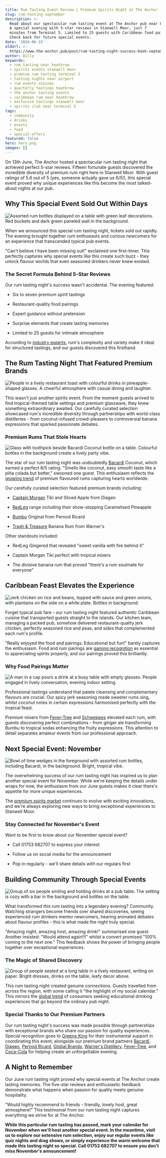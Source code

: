 ```yaml
---
title: Rum Tasting Event Review | Premium Spirits Night at The Anchor
slug: rum-tasting-september
description: >-
  Read about our spectacular rum tasting event at The Anchor pub near Heathrow Airport.
  A special evening with 5-star reviews in Stanwell Moor, just 7
  minutes from Terminal 5. Limited to 25 guests with Caribbean food pairings.
  Check back for future special events.
date: '2024-06-15'
oldUrl: >-
  https://www.the-anchor.pub/post/rum-tasting-night-success-book-september-s-mystery
author: Billy
keywords:
  - rum tasting near heathrow
  - spirits events stanwell moor
  - premium rum tasting terminal 5
  - tasting nights near airport
  - rum events staines
  - quarterly tastings heathrow
  - the anchor tasting events
  - caribbean rum near heathrow
  - exclusive tastings stanwell moor
  - spirits club near terminal 5
tags:
  - community
  - drinks
  - events
  - food
  - special-offers
featured: false
hero: hero.png
images: []
---
```


On 13th June, The Anchor hosted a spectacular rum tasting night that achieved perfect 5-star reviews. Fifteen fortunate guests discovered the incredible diversity of premium rum right here in Stanwell Moor. With guest ratings of 5.6 out of 5 (yes, someone actually gave us 6/5!), this special event proved why unique experiences like this become the most talked-about nights at our pub.

  

## **Why This Special Event Sold Out Within Days**

![Assorted rum bottles displayed on a table with green leaf decorations. Red buckets and dark green paneled wall in the background.](/content/blog/rum-tasting-september/image-1.jpeg)

When we announced this special rum tasting night, tickets sold out rapidly. The evening brought together rum enthusiasts and curious newcomers for an experience that transcended typical pub events.

  

"Can't believe I have been missing out!" exclaimed one first-timer. This perfectly captures why special events like this create such buzz - they unlock flavour worlds that even seasoned drinkers never knew existed.

  

### **The Secret Formula Behind 5-Star Reviews**

Our rum tasting night's success wasn't accidental. The evening featured:

*   Six to seven premium spirit tastings
    
*   Restaurant-quality food pairings
    
*   Expert guidance without pretension
    
*   Surprise elements that create lasting memories
    
*   Limited to 25 guests for intimate atmosphere
    

  

According to [industry experts](https://www.diffordsguide.com/encyclopedia/198/bws/rum-the-worlds-most-diverse-spirit), rum's complexity and variety make it ideal for structured tastings, and our guests discovered this firsthand.

  

## **The Rum Tasting Night That Featured Premium Brands**

![People in a lively restaurant toast with colourful drinks in pineapple-shaped glasses. A cheerful atmosphere with casual dining and laughter.](/content/blog/rum-tasting-september/image-2.jpeg)

This wasn't just another spirits event. From the moment guests arrived to find tropical-themed table settings and premium glassware, they knew something extraordinary awaited. Our carefully curated selection showcased rum's incredible diversity through partnerships with world-class distilleries - from coconut-infused crowd-pleasers to controversial banana expressions that sparked passionate debates.

  

### **Premium Rums That Stole Hearts**

![Glass with toothpick beside Bacardi Coconut bottle on a table. Colourful bottles in the background create a lively party vibe.](/content/blog/rum-tasting-september/image-3.jpeg)

The star of our rum tasting night was undoubtedly [Bacardi](https://www.bacardi.com/) Coconut, which earned a perfect 6/5 rating. "Smells like coconut, easy smooth taste like a piña colada but better," swooned one guest. This enthusiasm reflects the [growing trend](https://www.thespiritsbusiness.com/2024/01/flavoured-rum-market-growth/) of premium flavoured rums capturing hearts worldwide.

  

Our carefully curated selection featured premium brands including:

*   [Captain Morgan](https://www.captainmorgan.com/) Tiki and Sliced Apple from Diageo
    
*   [RedLeg](https://www.redlegrum.com/) range including their show-stopping Caramelised Pineapple
    
*   [Bumbu](https://www.bumbu.com/) Original from Pernod Ricard
    
*   [Trash & Treasure](https://warnerdistillery.com/) Banana Rum from Warner's
    

  

Other standouts included:

*   RedLeg Gingered that revealed "sweet vanilla with fire behind it"
    
*   Captain Morgan Tiki perfect with tropical mixers
    
*   The divisive banana rum that proved "there's a rum soulmate for everyone"
    

  

## **Caribbean Feast Elevates the Experience**

![Jerk chicken on rice and beans, topped with sauce and green onions, with plantains on the side on a white plate. Bottles in background.](/content/blog/rum-tasting-september/image-4.jpeg)

Forget typical pub fare - our rum tasting night featured authentic Caribbean cuisine that transported guests straight to the islands. Our kitchen team, managing a packed pub, somehow delivered restaurant-quality jerk chicken, perfectly seasoned rice and peas, and sides that complemented each rum's profile.

  

"Really enjoyed the food and pairings. Educational but fun!" barely captures the enthusiasm. Food and rum pairings are [gaining recognition](https://www.bbcgoodfood.com/howto/guide/introduction-rum) as essential to appreciating spirits properly, and our pairings proved this brilliantly.

  

### **Why Food Pairings Matter**

![A man in a cap pours a drink at a busy table with empty glasses. People engaged in lively conversation, evening indoor setting.](/content/blog/rum-tasting-september/image-5.jpeg)

Professional tastings understand that palate cleansing and complementary flavours are crucial. Our spicy jerk seasoning made sweeter rums sing, whilst coconut notes in certain expressions harmonised perfectly with the tropical feast.

  

Premium mixers from [Fever-Tree](https://www.fever-tree.com/) and [Schweppes](https://www.schweppes.com/) elevated each rum, with guests discovering perfect combinations - from ginger ale transforming Bumbu to tropical sodas enhancing the fruity expressions. This attention to detail separates amateur events from our professional approach.

  

## **Next Special Event: November**

![Bowl of lime wedges in the foreground with assorted rum bottles, including Bacardi, in the background. Bright, tropical vibe.](/content/blog/rum-tasting-september/image-6.jpeg)

The overwhelming success of our rum tasting night has inspired us to plan another special event for November. While we're keeping the details under wraps for now, the enthusiasm from our June guests makes it clear there's appetite for more unique experiences.

The [premium spirits market](https://drinksint.com/news/fullstory.php/aid/10234/) continues to evolve with exciting innovations, and we're always exploring new ways to bring exceptional experiences to Stanwell Moor.

  

### **Stay Connected for November's Event**

Want to be first to know about our November special event?

  

*   Call 01753 682707 to express your interest
    
*   Follow us on social media for the announcement
    
*   Pop in regularly - we'll share details with our regulars first
    

  

## **Building Community Through Special Events**

![Group of six people smiling and holding drinks at a pub table. The setting is cozy with a bar in the background and bottles on the table.](/content/blog/rum-tasting-september/image-7.jpeg)

What transformed this rum tasting into a legendary evening? Community. Watching strangers become friends over shared discoveries, seeing experienced rum drinkers mentor newcomers, hearing animated debates about flavour profiles - this is what made the night truly special.

"Amazing night, amazing host, amazing drink!" summarised one guest. Another insisted: "Would attend again!!!" whilst a convert promised "100% coming to the next one." This feedback shows the power of bringing people together over exceptional experiences.

  

### **The Magic of Shared Discovery**

![Group of people seated at a long table in a lively restaurant, writing on paper. Bright dresses, drinks on the table, leafy decor above.](/content/blog/rum-tasting-september/image-8.jpeg)

This rum tasting night created genuine connections. Guests travelled from across the region, with some calling it "the highlight of my social calendar." This mirrors the [global trend](https://www.forbes.com/sites/joemicallef/2023/09/15/the-rise-of-spirits-education/) of consumers seeking educational drinking experiences that go beyond the ordinary pub night.

  

### **Special Thanks to Our Premium Partners**

Our rum tasting night's success was made possible through partnerships with exceptional brands who share our passion for quality experiences. Special recognition goes to [Greene King](https://www.greeneking.co.uk/) for their instrumental support in coordinating this event, alongside our premium brand partners [Bacardi](https://www.bacardi.com/), [Diageo](https://www.diageo.com/), [Pernod Ricard](https://www.pernod-ricard.com/), [Global Brands](https://www.globalbrands.co.uk/), [Warner's Distillery](https://warnerdistillery.com/), [Fever-Tree](https://www.fever-tree.com/), and [Coca-Cola](https://www.coca-cola.co.uk/) for helping create an unforgettable evening.

  

## **A Night to Remember**

Our June rum tasting night proved why special events at The Anchor create lasting memories. The five-star reviews and enthusiastic feedback demonstrate what happens when passion for quality meets genuine hospitality.

  

"Would highly recommend to friends - friendly, lovely host, great atmosphere!" This testimonial from our rum tasting night captures everything we strive for at The Anchor.

  

**While this particular rum tasting has passed, mark your calendar for November when we'll host another special event. In the meantime, visit us to explore our extensive rum selection, enjoy our regular events like quiz nights and drag shows, or simply experience the warm welcome that made this tasting night so special. Call 01753 682707 to ensure you don't miss November's announcement!**
